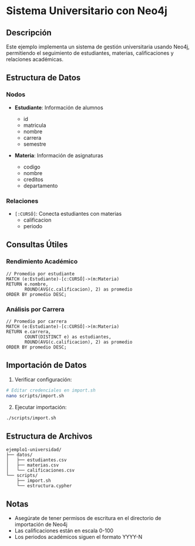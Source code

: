 # Sistema Universitario con Neo4j

## Descripción

Este ejemplo implementa un sistema de gestión universitaria usando Neo4j, permitiendo el seguimiento de estudiantes, materias, calificaciones y relaciones académicas.

## Estructura de Datos

### Nodos

- **Estudiante**: Información de alumnos

  - id
  - matricula
  - nombre
  - carrera
  - semestre

- **Materia**: Información de asignaturas
  - codigo
  - nombre
  - creditos
  - departamento

### Relaciones

- `[:CURSÓ]`: Conecta estudiantes con materias
  - calificacion
  - periodo

## Consultas Útiles

### Rendimiento Académico

```cypher
// Promedio por estudiante
MATCH (e:Estudiante)-[c:CURSÓ]->(m:Materia)
RETURN e.nombre,
       ROUND(AVG(c.calificacion), 2) as promedio
ORDER BY promedio DESC;
```

### Análisis por Carrera

```cypher
// Promedio por carrera
MATCH (e:Estudiante)-[c:CURSÓ]->(m:Materia)
RETURN e.carrera,
       COUNT(DISTINCT e) as estudiantes,
       ROUND(AVG(c.calificacion), 2) as promedio
ORDER BY promedio DESC;
```

## Importación de Datos

1. Verificar configuración:

```bash
# Editar credenciales en import.sh
nano scripts/import.sh
```

2. Ejecutar importación:

```bash
./scripts/import.sh
```

## Estructura de Archivos

```
ejemplo1-universidad/
├── datos/
│   ├── estudiantes.csv
│   ├── materias.csv
│   └── calificaciones.csv
└── scripts/
    ├── import.sh
    └── estructura.cypher
```

## Notas

- Asegúrate de tener permisos de escritura en el directorio de importación de Neo4j
- Las calificaciones están en escala 0-100
- Los periodos académicos siguen el formato YYYY-N
